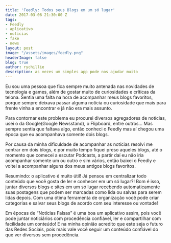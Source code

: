 ```yaml
---
title: 'Feedly: Todos seus Blogs em um só lugar'
date: 2017-03-06 21:30:00 Z
tags:
- Feedly
- aplicativo
- noticias
- fake
- news
layout: post
image: "/assets/images/feedly.png"
headerImage: false
blog: true
author: rychillie
description: as vezes um simples app pode nos ajudar muito
---
```


<script async src="//pagead2.googlesyndication.com/pagead/js/adsbygoogle.js"></script>
<!-- Final_texto_okgnow -->
<ins class="adsbygoogle"
     style="display:block"
     data-ad-client="ca-pub-7837358846130941"
     data-ad-slot="9265933715"
     data-ad-format="auto"></ins>
<script>
(adsbygoogle = window.adsbygoogle || []).push({});
</script>

Eu sou uma pessoa que fica sempre muito antenada nas novidades de tecnologia e games, além de gostar muito de curiosidades e críticas da telona. Sentia uma falta na hora de acompanhar meus blogs favoritos, porque sempre deixava passar alguma notícia ou curiosidade que mais para frente vinha a encontrar e já não era mais assunto.

Para contornar este problema eu procurei diversos agregadores de notícias, usei o da Google(Google Newsstand), o Flipboard, entre outros… Mas sempre sentia que faltava algo, então conheci o Feedly mas aí chegou uma época que eu acompanhava somente dois blogs.

Por causa da minha dificuldade de acompanhar as notícias resolvi me centrar em dois blogs, e por muito tempo fiquei preso aqueles blogs, até o momento que comecei a escutar Podcasts, a partir daí eu não iria acompanhar somente um ou outro e sim vários, então baixei o Feedly e voltei a acompanhar alguns dos meus antigos blogs favoritos.

Resumindo: o aplicativo é muito útil! Já pensou em centralizar todo conteúdo que você gosta de ler e conhecer em um só lugar?! Bom é isso, juntar diversos blogs e sites em um só lugar recebendo automaticamente suas postagens que podem ser marcadas como lida ou salvas para serem lidas depois. Com uma ótima ferramenta de organização você pode criar categorias e salvar seus blogs de acordo com seu interesse ou vontade!

Em épocas de “Notícias Falsas” é uma boa um aplicativo assim, pois você pode juntar noticiários com procedência confiável, ler e compartilhar com facilidade um conteúdo! E na minha opinião acredito que este seja o futuro das Redes Sociais, pois mais vale você seguir um conteúdo confiável do que ver diversos sem procedência.
